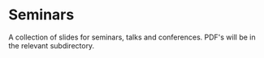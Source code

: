 # Seminars
A collection of slides for seminars, talks and conferences.
PDF's will be in the relevant subdirectory.
